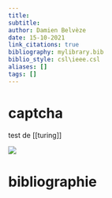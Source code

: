 ```yaml
---
title: 
subtitle:
author: Damien Belvèze
date: 15-10-2021
link_citations: true
bibliography: mylibrary.bib
biblio_style: csl\ieee.csl
aliases: []
tags: []
---
```


# captcha
test de [[turing]]

![](captcha.png)





# bibliographie

